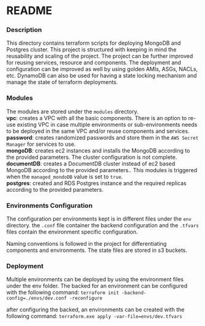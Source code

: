 # README #
### Description ###
This directory contains terraform scripts for deploying MongoDB and Postgres cluster. This project is structured with keeping in mind the reusability and scaling of the project. The project can be further improved for reusing services, resource and components. The deployment and configuration can be improved as well by using golden AMIs, ASGs, NACLs, etc. DynamoDB can also be used for having a state locking mechanism and manage the state of terraform deployments.

### Modules ###
The modules are stored under the ```modules``` directory.<br>
**vpc**: creates a VPC with all the basic components. There is an option to re-use existing VPC in case multiple environments or sub-environments needs to be deployed in the same VPC and/or reuse components and services. <br>
**password**: creates randomized passwords and store them in the ```AWS Secret Manager``` for services to use.<br>
**mongoDB**: creates ec2 instances and installs the MongoDB according to the provided parameters. The cluster configuration is not complete. <br>
**documentDB**: creates a DocumentDB cluster instead of ec2 based MongoDB according to the provided parameters.. This modules is triggered when the ``managed_mondoDB`` value is set to ``true``.<br>
**postgres**: created and RDS Postgres instance and the required replicas according to the provided parameters.<br>

### Environments Configuration ###
The configuration per environments kept is in different files under the ```env``` directory. the ```.conf``` file container the backend configuration and the ```.tfvars``` files contain the environment specific configuration. 

Naming conventions is followed in the project for differentiating components and environments. The state files are stored in s3 buckets.

### Deployment ###
Multiple environments can be deployed by using the environment files under the env folder.
The backed for an environment can be configured with the following command:
```terraform init -backend-config=./envs/dev.conf -reconfigure```

after configuring the backed, an environments can be created with the following command:
```terraform.exe apply -var-file=envs/dev.tfvars```
